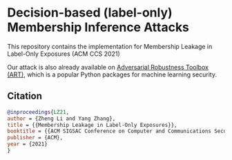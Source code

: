 # Decision-based (label-only) Membership Inference Attacks

This repository contains the implementation for Membership Leakage in Label-Only Exposures (ACM CCS 2021)

Our attack is also already available on [Adversarial Robustness Toolbox (ART)](https://adversarial-robustness-toolbox.readthedocs.io/en/latest/modules/attacks/inference/membership_inference.html#membership-inference-label-only-decision-boundary), which is a popular Python packages for machine learning security.

## Citation
```bibtex
@inproceedings{LZ21,
author = {Zheng Li and Yang Zhang},
title = {{Membership Leakage in Label-Only Exposures}},
booktitle = {{ACM SIGSAC Conference on Computer and Communications Security (CCS)}},
publisher = {ACM},
year = {2021}
}
```
